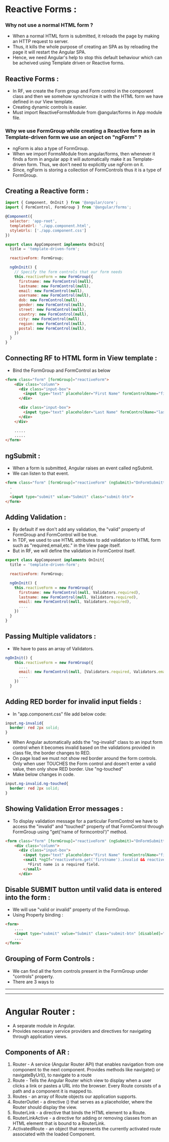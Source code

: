 # Reactive Forms :

### Why not use a normal HTML form ?

- When a normal HTML form is submitted, it reloads the page by making an HTTP request to server.
- Thus, it kills the whole purpose of creating an SPA as by reloading the page it will restart the Angular SPA.
- Hence, we need Angular's help to stop this default behaviour which can be acheived using Template driven or Reactive forms.

## Reactive Forms :

- In RF, we create the Form group and Form control in the component class and then we somehow synchronize it with the HTML form we have defined in our View template.
- Creating dynamic controls is easier.
- Must import ReactiveFormsModule from @angular/forms in App module file.

### Why we use FormGroup while creating a Reactive form as in Template-driven form we use an onject on "ngForm" ?

- ngForm is also a type of FormGroup.
- When we import FormsModule from angular/forms, then whenever it finds a form in angular app it will automatically make it as Template-driven form. Thus, we don't need to explicitly use ngForm on it.
- Since, ngForm is storing a collection of FormControls thus it is a type of FormGroup.

## Creating a Reactive form :

```js
import { Component, OnInit } from '@angular/core';
import { FormControl, FormGroup } from '@angular/forms';

@Component({
  selector: 'app-root',
  templateUrl: './app.component.html',
  styleUrls: ['./app.component.css']
})

export class AppComponent implements OnInit{
  title = 'template-driven-form';

  reactiveForm: FormGroup;

  ngOnInit() {
    // Specify the form controls that our form needs
    this.reactiveForm = new FormGroup({
      firstname: new FormControl(null),
      lastname: new FormControl(null),
      email: new FormControl(null),
      username: new FormControl(null),
      dob: new FormControl(null),
      gender: new FormControl(null),
      street: new FormControl(null),
      country: new FormControl(null),
      city: new FormControl(null),
      region: new FormControl(null),
      postal: new FormControl(null),
    })
  }
} 

```

## Connecting RF to HTML form in View template :

- Bind the FormGroup and FormControl as below
  
```html
<form class="form" [formGroup]="reactiveForm">
    <div class="column">
      <div class="input-box">
        <input type="text" placeholder="First Name" formControlName="firstname" />
      </div>

      <div class="input-box">
        <input type="text" placeholder="Last Name" formControlName="lastname"/>
      </div>
    </div>

    .....
    .....
</form>
```

## ngSubmit :

- When a form is submitted, Angular raises an event called ngSubmit.
- We can listen to that event.

```html
<form class="form" [formGroup]="reactiveForm" (ngSubmit)="OnFormSubmitted()">
  .
  .
  <input type="submit" value="Submit" class="submit-btn">
</form>
```

## Adding Validation :

- By default if we don't add any validation, the "valid" property of FormGroup and FormControl will be true.
- In TDF, we used to use HTML attributes to add validation to HTML form such as "required,email,etc." in the View page itself.
- But in RF, we will define the validation in FormControl itself.

```js
export class AppComponent implements OnInit{
  title = 'template-driven-form';

  reactiveForm: FormGroup;

  ngOnInit() {
    this.reactiveForm = new FormGroup({
      firstname: new FormControl(null, Validators.required),
      lastname: new FormControl(null, Validators.required),
      email: new FormControl(null, Validators.required),
      ....
    })
  }
} 
```

## Passing Multiple validators :

- We have to pass an array of Validators.
```js
ngOnInit() {
    this.reactiveForm = new FormGroup({
      ....
      email: new FormControl(null, [Validators.required, Validators.email]),
      ....
    })
  }
```

## Adding RED border for invalid input fields :

- In "app.component.css" file add below code:
```css
input.ng-invalid{
  border: red 2px solid;
}
```
- When Angular automatically adds the "ng-invalid" class to an input form control when it becomes invalid based on the validations provided in class file, the border changes to RED.
- On page load we must not show red border around the form controls. Only when user TOUCHES the Form control and dosen't enter a valid value, then only show RED border. Use "ng-touched"
- Make below changes in code.
```css
input.ng-invalid.ng-touched{
  border: red 2px solid;
}
```

## Showing Validation Error messages :

- To display validation message for a particular FormControl we have to access the "invalid" and "touched" property of that FormControl through FormGroup using "get('name of formcontrol')" method.

```html
<form class="form" [formGroup]="reactiveForm" (ngSubmit)="OnFormSubmitted()">
    <div class="column">
      <div class="input-box">
        <input type="text" placeholder="First Name" formControlName="firstname" />
        <small *ngIf="reactiveForm.get('firstname').invalid && reactiveForm.get('firstname').touched">
          *First name is a required field.
        </small>
      </div>
```

## Disable SUBMIT button until valid data is entered into the form :

- We will use "valid or invalid" property of the FormGroup.
- Using Property binding :

```html
<form>
    ....
    <input type="submit" value="Submit" class="submit-btn" [disabled]="!reactiveForm.valid">
    ....
</form>
```

## Grouping of Form Controls :

- We can find all the form controls present in the FormGroup under "controls" property.
- There are 3 ways to 
---
---

# Angular Router :

- A separate module in Angular.
- Provides necessary service providers and directives for navigating through application views.

## Components of AR :

1. Router - A service (Angular Router API) that enables navigation from one component to the next component. Provides methods like navigate() or navigateByUrl(), to navigate to a route
2. Route - Tells the Angular Router which view to display when a user clicks a link or pastes a URL into the browser. Every Route consists of a path and a component it is mapped to.
3. Routes - an array of Route objects our application supports.
4. RouterOutlet - a directive (<router-outlet>) that serves as a placeholder, where the Router should display the view.
5. RouterLink - a directive that binds the HTML element to a Route.
6. RouterLinkActive - a directive for adding or removing classes from an HTML element that is bound to a RouterLink.
7. ActivatedRoute - an object that represents the currently activated route associated with the loaded Component.
